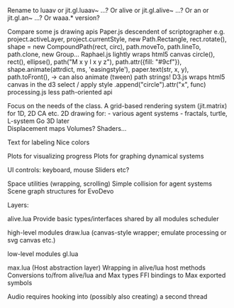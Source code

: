 
Rename to luaav or jit.gl.luaav~ ...?
Or alive or jit.gl.alive~ ...?
Or an or jit.gl.an~ ...?
Or waaa.* version?


Compare some js drawing apis
Paper.js
	descendent of scriptographer
	e.g. project.activeLayer, project.currentStyle, new Path.Rectangle, rect.rotate(), shape = new CompoundPath(rect, circ), path.moveTo, path.lineTo, path.clone, new Group...
Raphael.js
	lightly wraps html5 canvas
	circle(), rect(), ellipse(), path("M x y l x y z"), path.attr({fill: "#9cf"}), shape.animate(attrdict, ms, 'easingstyle'), paper.text(str, x, y), path.toFront(), 
	-> can also animate (tween) path strings!
D3.js
	wraps html5 canvas in the d3 select / apply style
	.append("circle").attr("x", func)
processing.js
	less path-oriented api

Focus on the needs of the class. 
A grid-based rendering system (jit.matrix) for 1D, 2D CA etc.
2D drawing for:
	- various agent systems
	- fractals, turtle, L-system
Go 3D later		
	Displacement maps
	Volumes?
	Shaders...

Text for labeling
Nice colors

Plots for visualizing progress
Plots for graphing dynamical systems

UI controls: keyboard, mouse
Sliders etc?

Space utilities (wrapping, scrolling)
Simple collision for agent systems
Scene graph structures for EvoDevo


Layers:

alive.lua
Provide basic types/interfaces shared by all modules
scheduler

high-level modules
draw.lua (canvas-style wrapper; emulate processing or svg canvas etc.)

low-level modules
gl.lua

max.lua (Host abstraction layer)
Wrapping in alive/lua host methods
Conversions to/from alive/lua and Max types
FFI bindings to Max exported symbols

Audio requires hooking into (possibly also creating) a second thread

